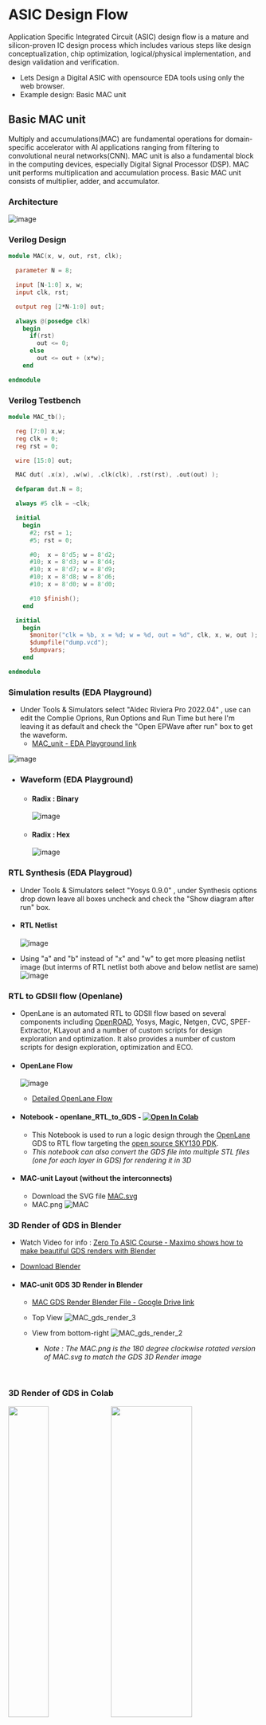 # ASIC Design Flow

Application Specific Integrated Circuit (ASIC) design flow is a mature and silicon-proven IC design process which includes various steps like design conceptualization, chip optimization, logical/physical implementation, and design validation and verification.

 - Lets Design a Digital ASIC with opensource EDA tools using only the web browser.
 - Example design: Basic MAC unit
 
## Basic MAC unit
Multiply and accumulations(MAC) are fundamental operations for domain-specific accelerator with AI applications ranging from filtering to convolutional neural networks(CNN). MAC unit is also a fundamental block in the computing devices, especially Digital Signal Processor (DSP). MAC unit performs multiplication and accumulation process. Basic MAC unit consists of multiplier, adder, and accumulator.

### Architecture
![image](https://user-images.githubusercontent.com/84563214/198866526-1f8e2293-02e3-47d5-9618-b0b13552ec1d.png)

### Verilog Design
  ```verilog
  module MAC(x, w, out, rst, clk);

    parameter N = 8;

    input [N-1:0] x, w;
    input clk, rst;

    output reg [2*N-1:0] out;

    always @(posedge clk)
      begin
        if(rst)
          out <= 0;
        else
          out <= out + (x*w);
      end

  endmodule
  ```      
### Verilog Testbench
  ```verilog
  module MAC_tb();

    reg [7:0] x,w;
    reg clk = 0;
    reg rst = 0;

    wire [15:0] out;

    MAC dut( .x(x), .w(w), .clk(clk), .rst(rst), .out(out) );

    defparam dut.N = 8;

    always #5 clk = ~clk;

    initial
      begin
        #2; rst = 1;
        #5; rst = 0;

        #0;  x = 8'd5; w = 8'd2;
        #10; x = 8'd3; w = 8'd4;
        #10; x = 8'd7; w = 8'd9;
        #10; x = 8'd8; w = 8'd6;
        #10; x = 8'd0; w = 8'd0;

        #10 $finish();
      end

    initial
      begin
        $monitor("clk = %b, x = %d; w = %d, out = %d", clk, x, w, out );
        $dumpfile("dump.vcd");
        $dumpvars;
      end

  endmodule
   ```
 
 
 
### Simulation results (EDA Playground)
- Under Tools & Simulators select "Aldec Riviera Pro 2022.04" , use can edit the Complie Oprions, Run Options and Run Time but here I'm leaving it as default and check the "Open EPWave after run" box to get the waveform.
    - [MAC_unit - EDA Playground link](https://www.edaplayground.com/x/PLT4)

![image](https://user-images.githubusercontent.com/84563214/198867512-905e62b4-f7f0-4bd9-a1b6-831a0c2d41cc.png)

  - ### Waveform (EDA Playground)
    - #### Radix : Binary
      ![image](https://user-images.githubusercontent.com/84563214/198867565-a326dd26-d86f-404d-b08d-c271b7615f8a.png)
    
    - #### Radix : Hex    
      ![image](https://user-images.githubusercontent.com/84563214/198867658-aa461b80-3205-423b-af28-f3b224e758e8.png)




### RTL Synthesis (EDA Playgroud)
- Under Tools & Simulators select "Yosys 0.9.0" , under Synthesis options drop down leave all boxes uncheck and check the "Show diagram after run" box.
- #### RTL Netlist
    ![image](https://user-images.githubusercontent.com/84563214/198868542-89905fcd-89e3-4e79-8780-6e65e2e28cfd.png)

- Using "a" and "b" instead of "x" and "w" to get more pleasing netlist image (but interms of RTL netlist both above and below netlist are same)
    ![image](https://user-images.githubusercontent.com/84563214/198868797-6f3c77ce-d8a4-4b0c-a5ec-a90d53066f38.png)




### RTL to GDSII flow (Openlane) 
   - OpenLane is an automated RTL to GDSII flow based on several components including [OpenROAD](https://github.com/The-OpenROAD-Project/OpenROAD), Yosys, Magic, Netgen, CVC, SPEF-Extractor, KLayout and a number of custom scripts for design exploration and optimization. It also provides a number of custom scripts for design exploration, optimization and ECO.
   
  - #### OpenLane Flow
     ![image](https://user-images.githubusercontent.com/84563214/199187645-24ab1133-4c14-4b89-a7ad-18d847ec96e6.png)
     - [Detailed OpenLane Flow](https://github.com/nayanesh-reddy/MAC-unit/blob/main/OpenLane_Flow.txt)
   
  - #### Notebook - openlane_RTL_to_GDS - [![Open In Colab](https://colab.research.google.com/assets/colab-badge.svg)](https://colab.research.google.com/drive/18xQSQTZbF0fUeNgo7oNFzP2c7e_gB4zG?usp=sharing)

    - This Notebook is used to run a logic design through the [OpenLane](https://github.com/The-OpenROAD-Project/OpenLane/) GDS to RTL flow targeting the [open source SKY130 PDK](https://github.com/google/skywater-pdk/).
    - *This notebook can also convert the GDS file into multiple STL files (one for each layer in GDS) for rendering it in 3D*
 
  - #### MAC-unit Layout (without the interconnects)
    - Download the SVG file [MAC.svg](https://user-images.githubusercontent.com/84563214/199174378-92f12115-6ba5-41ad-8e46-02e345d9c33d.svg)
    - MAC.png
    ![MAC](https://user-images.githubusercontent.com/84563214/199175384-477f0794-c015-4ddc-9403-99cf52ab692e.png)




### 3D Render of GDS in Blender
 - Watch Video for info : [Zero To ASIC Course - Maximo shows how to make beautiful GDS renders with Blender](https://www.youtube.com/watch?v=gBjQI3GrBHU&t=711s&ab_channel=ZeroToASICCourse)
 - [Download Blender](https://www.blender.org/download/)
    
 - #### MAC-unit GDS 3D Render in Blender
     - [MAC GDS Render Blender File - Google Drive link](https://drive.google.com/file/d/1bgxw2hEb1UtcrC1CS8LCxaCyaqCcOWeA/view?usp=share_link)
     - Top View
        ![MAC_gds_render_3](https://user-images.githubusercontent.com/84563214/199178547-4a7c77b4-d1c3-4e32-8bc8-c15ea7fa47c4.png)
        
    - View from bottom-right
        ![MAC_gds_render_2](https://user-images.githubusercontent.com/84563214/199174476-c11c5923-3496-4a7f-bc13-652d7efb7555.png)

      - *Note : The MAC.png is the 180 degree clockwise rotated version of MAC.svg to match the GDS 3D Render image*

&nbsp;

### 3D Render of GDS in Colab
<p float="left">
  <img src="https://user-images.githubusercontent.com/84563214/201965560-8fb2a940-6533-4a0a-a225-d7928a6fed79.png" width=40% height=40% />
  <img src="https://user-images.githubusercontent.com/84563214/201967747-fbff2f75-d9a8-4a99-baf5-6a6f7b69d977.png" width=57% height=40% /> 
</p>
